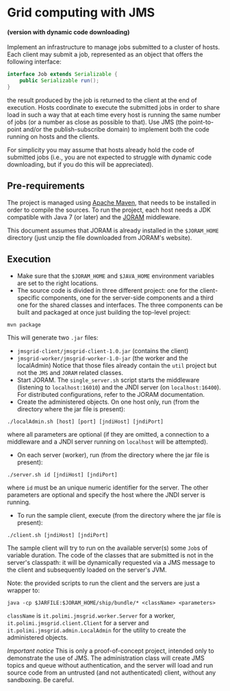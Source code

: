 Grid computing with JMS
=======================

#### (version with dynamic code downloading)

Implement an infrastructure to manage jobs submitted to a cluster of hosts.
Each client may submit a job, represented as an object that offers the
following interface:

```java
interface Job extends Serializable {
    public Serializable run();
}
```

the result produced by the job is returned to the client at the end of
execution. Hosts coordinate to execute the submitted jobs in order to share
load in such a way that at each time every host is running the same number of
jobs (or a number as close as possible to that). Use JMS (the point-to-point
and/or the publish-subscribe domain) to implement both the code running on
hosts and the clients.

For simplicity you may assume that hosts already hold the code of submitted
jobs (i.e., you are not expected to struggle with dynamic code downloading, but
if you do this will be appreciated).

## Pre-requirements

The project is managed using [Apache Maven](https://maven.apache.org/), that
needs to be installed in order to compile the sources. To run the project, each
host needs a JDK compatible with Java 7 (or later) and the
[JORAM](http://joram.ow2.org/) middleware.

This document assumes that JORAM is already installed in the `$JORAM_HOME`
directory (just unzip the file downloaded from JORAM's website).

## Execution

* Make sure that the `$JORAM_HOME` and `$JAVA_HOME` environment variables are
  set to the right locations.
* The source code is divided in three different project: one for the
  client-specific components, one for the server-side components and a third
  one for the shared classes and interfaces. The three components can be built
  and packaged at once just building the top-level project:
```
mvn package
```
This will generate two `.jar` files:
  * `jmsgrid-client/jmsgrid-client-1.0.jar` (contains the client)
  * `jmsgrid-worker/jmsgrid-worker-1.0-jar` (the worker and the localAdmin)
Notice that those files already contain the `util` project but not the `JMS`
and `JORAM` related classes.
* Start JORAM. The `single_server.sh` script starts the middleware (listening
  to `localhost:16010`) and the JNDI server (on `localhost:16400`). For
  distributed configurations, refer to the JORAM documentation.
* Create the administered objects. On one host only, run (from the directory
  where the jar file is present): 
```
./localAdmin.sh [host] [port] [jndiHost] [jndiPort]
```
where all parameters are optional (if they are omitted, a connection to a
middleware and a JNDI server running on `localhost` will be attempted).
* On each server (worker), run (from the directory where the jar file is
  present):
```
./server.sh id [jndiHost] [jndiPort]
```
where `id` must be an unique numeric identifier for the server. The other
parameters are optional and specify the host where the JNDI server is running.
* To run the sample client, execute (from the directory where the jar file is
  present):
```
./client.sh [jndiHost] [jndiPort]
```
The sample client will try to run on the available server(s) some `Job`s of
variable duration. The code of the classes that are submitted is not in the
server's classpath: it will be dynamically requested via a JMS message to the
client and subsequently loaded on the server's JVM.

Note: the provided scripts to run the client and the servers are just a wrapper
to:
```
java -cp $JARFILE:$JORAM_HOME/ship/bundle/* <className> <parameters>
```
`className` is `it.polimi.jmsgrid.worker.Server` for a worker,
`it.polimi.jmsgrid.client.Client` for a server and
`it.polimi.jmsgrid.admin.LocalAdmin` for the utility to create the administered
objects.

*Important notice* This is only a proof-of-concept project, intended only to
demonstrate the use of JMS. The administration class will create JMS topics and
queue without authentication, and the server will load and run source code from
an untrusted (and not authenticated) client, without any sandboxing. Be
careful.

